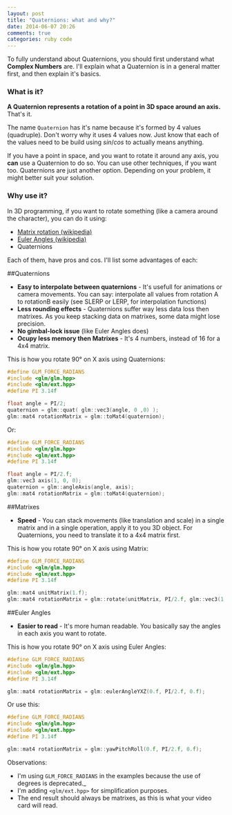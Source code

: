 ```yaml
---
layout: post
title: "Quaternions: what and why?"
date: 2014-06-07 20:26
comments: true
categories: ruby code
---
```


To fully understand about Quaternions, you should first understand what **Complex Numbers** are. I'll
explain what a Quaternion is in a general matter first, and then explain it's basics.

### What is it?

**A Quaternion represents a rotation of a point in 3D space around an axis.** That's it.

The name `Quaternion` has it's name because it's formed by 4 values (quadruple). Don't worry why it uses 4 values now. Just know that each of the values need to be build using _sin_/_cos_ to actually means anything.

If you have a point in space, and you want to rotate it around any axis, you **can** use a Quaternion to do so. You can use other techniques, if you want too. Quaternions are just another option. Depending on your problem, it might better suit your solution.

<!-- more -->

### Why use it?

In 3D programming, if you want to rotate something (like a camera around the character), you can do it using:

  - [Matrix rotation (wikipedia)](http://en.wikipedia.org/wiki/Rotation_matrix#In_three_dimensions)
  - [Euler Angles (wikipedia)](http://en.wikipedia.org/wiki/Euler_angles)
  - Quaternions

Each of them, have pros and cos. I'll list some advantages of each:

##Quaternions

  - **Easy to interpolate between quaternions** - It's usefull for animations or camera movements. You can say: interpolate all values from rotation A to rotationB easily (see SLERP or LERP, for interpolation functions)
  - **Less rounding effects** - Quaternions suffer way less data loss then matrixes. As you keep stacking data on matrixes, some data might lose precision.
  - **No gimbal-lock issue** (like Euler Angles does)
  - **Ocupy less memory then Matrixes** - It's 4 numbers, instead of 16 for a 4x4 matrix.

This is how you rotate 90° on X axis using Quaternions:

```c++
#define GLM_FORCE_RADIANS
#include <glm/glm.hpp>
#include <glm/ext.hpp>
#define PI 3.14f

float angle = PI/2;
quaternion = glm::quat( glm::vec3(angle, 0 ,0) );
glm::mat4 rotationMatrix = glm::toMat4(quaternion);
```

Or:

```c++
#define GLM_FORCE_RADIANS
#include <glm/glm.hpp>
#include <glm/ext.hpp>
#define PI 3.14f

float angle = PI/2.f;
glm::vec3 axis(1, 0, 0);
quaternion = glm::angleAxis(angle, axis);
glm::mat4 rotationMatrix = glm::toMat4(quaternion);
```

##Matrixes

  - **Speed** -  You can stack movements (like translation and scale) in a single matrix and in a single operation, apply it to you 3D object. For Quaternions, you need to translate it to a 4x4 matrix first.

This is how you rotate 90° on X axis using Matrix:

```c++
#define GLM_FORCE_RADIANS
#include <glm/glm.hpp>
#include <glm/ext.hpp>
#define PI 3.14f

glm::mat4 unitMatrix(1.f);
glm::mat4 rotationMatrix = glm::rotate(unitMatrix, PI/2.f, glm::vec3(1, 0, 0));
```

##Euler Angles

  - **Easier to read** - It's more human readable. You basically say the angles in each axis you want to rotate.

This is how you rotate 90° on X axis using Euler Angles:

```c++
#define GLM_FORCE_RADIANS
#include <glm/glm.hpp>
#include <glm/ext.hpp>
#define PI 3.14f

glm::mat4 rotationMatrix = glm::eulerAngleYXZ(0.f, PI/2.f, 0.f);
```

Or use this:

```c++
#define GLM_FORCE_RADIANS
#include <glm/glm.hpp>
#include <glm/ext.hpp>
#define PI 3.14f

glm::mat4 rotationMatrix = glm::yawPitchRoll(0.f, PI/2.f, 0.f);
```


Observations:

 - I'm using `GLM_FORCE_RADIANS` in the examples because the use of degrees is deprecated._
 - I'm adding `<glm/ext.hpp>` for simplification purposes.
 - The end result should always be matrixes, as this is what your video card will read.








